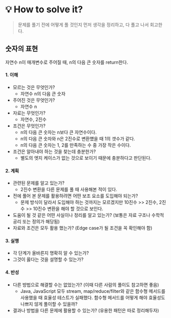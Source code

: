
# 💡 How to solve it?
> 문제를 풀기 전에 어떻게 풀 것인지 먼저 생각을 정리하고, 다 풀고 나서 회고한다.

## 숫자의 표현
자연수 n이 매개변수로 주어질 때, n의 다음 큰 숫자를 return한다.


#### 1. 이해
- 모르는 것은 무엇인가?
    - 자연수 n의 다음 큰 숫자
- 주어진 것은 무엇인가?
    - 자연수 n
- 자료는 무엇인가?
    - 자연수, 2진수
- 조건은 무엇인가?
    - n의 다음 큰 숫자는 n보다 큰 자연수이다.
    - n의 다음 큰 숫자와 n은 2진수로 변환헀을 때 1의 갯수가 같다.
    - n의 다음 큰 숫자는 1, 2를 만족하는 수 중 가장 작은 수이다.
- 조건은 알아내야 하는 것을 찾는데 충분한가?
    - 별도의 엣지 케이스가 없는 것으로 보이기 때문에 충분하다고 판단된다.

#### 2. 계획
- 관련된 문제를 알고 있는가?
    - 2진수 변환을 다른 문제를 풀 때 사용해본 적이 있다.
- 전에 풀어 본 문제를 활용하려면 어떤 보조 요소를 도입해야 되는가?
    - 문제 방식이 달라서 도입해야 하는 것까지는 모르겠지만 10진수 >> 2진수, 2진수 >> 10진수 변환을 해야 할 것으로 보인다.
- 도움이 될 것 같은 어떤 사실이나 정리를 알고 있는가? (보통은 자료 구조나 수학적 공리 또는 정의가 해당됨)
- 자료와 조건은 모두 활용 했는가? (Edge case가 될 조건을 꼭 확인해야 함)

#### 3. 실행
- 각 단계가 올바른지 명확히 알 수 있는가?
- 그것이 옳다는 것을 설명할 수 있는가?

#### 4. 반성
- 다른 방법으로 해결할 수는 없었는가? (이때 다른 사람의 풀이도 참고하면 좋음)
  - Java, JavaScript 모두 stream, map/reduce/filter와 같은 함수형 메서드를 사용했을 때 효율성 테스트가 실패했다.
    함수형 메서드를 어떻게 해야 효율성도 나쁘지 않게 풀이할 수 있을까?
- 결과나 방법을 다른 문제에 활용할 수 있는가? (유용한 패턴은 따로 정리해두자)
